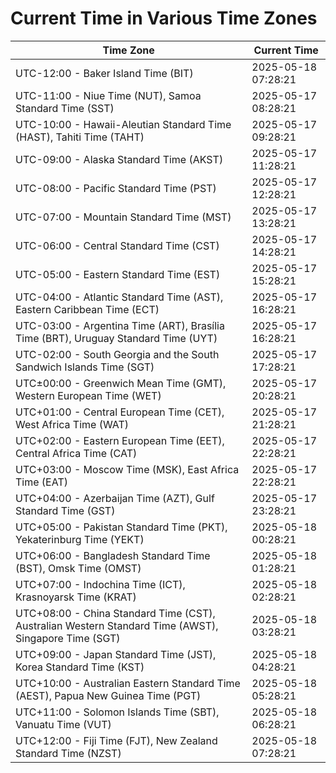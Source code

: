# Current Time in Various Time Zones

| Time Zone | Current Time |
|-----------|--------------|
| UTC-12:00 - Baker Island Time (BIT) | 2025-05-18 07:28:21 |
| UTC-11:00 - Niue Time (NUT), Samoa Standard Time (SST) | 2025-05-17 08:28:21 |
| UTC-10:00 - Hawaii-Aleutian Standard Time (HAST), Tahiti Time (TAHT) | 2025-05-17 09:28:21 |
| UTC-09:00 - Alaska Standard Time (AKST) | 2025-05-17 11:28:21 |
| UTC-08:00 - Pacific Standard Time (PST) | 2025-05-17 12:28:21 |
| UTC-07:00 - Mountain Standard Time (MST) | 2025-05-17 13:28:21 |
| UTC-06:00 - Central Standard Time (CST) | 2025-05-17 14:28:21 |
| UTC-05:00 - Eastern Standard Time (EST) | 2025-05-17 15:28:21 |
| UTC-04:00 - Atlantic Standard Time (AST), Eastern Caribbean Time (ECT) | 2025-05-17 16:28:21 |
| UTC-03:00 - Argentina Time (ART), Brasília Time (BRT), Uruguay Standard Time (UYT) | 2025-05-17 16:28:21 |
| UTC-02:00 - South Georgia and the South Sandwich Islands Time (SGT) | 2025-05-17 17:28:21 |
| UTC±00:00 - Greenwich Mean Time (GMT), Western European Time (WET) | 2025-05-17 20:28:21 |
| UTC+01:00 - Central European Time (CET), West Africa Time (WAT) | 2025-05-17 21:28:21 |
| UTC+02:00 - Eastern European Time (EET), Central Africa Time (CAT) | 2025-05-17 22:28:21 |
| UTC+03:00 - Moscow Time (MSK), East Africa Time (EAT) | 2025-05-17 22:28:21 |
| UTC+04:00 - Azerbaijan Time (AZT), Gulf Standard Time (GST) | 2025-05-17 23:28:21 |
| UTC+05:00 - Pakistan Standard Time (PKT), Yekaterinburg Time (YEKT) | 2025-05-18 00:28:21 |
| UTC+06:00 - Bangladesh Standard Time (BST), Omsk Time (OMST) | 2025-05-18 01:28:21 |
| UTC+07:00 - Indochina Time (ICT), Krasnoyarsk Time (KRAT) | 2025-05-18 02:28:21 |
| UTC+08:00 - China Standard Time (CST), Australian Western Standard Time (AWST), Singapore Time (SGT) | 2025-05-18 03:28:21 |
| UTC+09:00 - Japan Standard Time (JST), Korea Standard Time (KST) | 2025-05-18 04:28:21 |
| UTC+10:00 - Australian Eastern Standard Time (AEST), Papua New Guinea Time (PGT) | 2025-05-18 05:28:21 |
| UTC+11:00 - Solomon Islands Time (SBT), Vanuatu Time (VUT) | 2025-05-18 06:28:21 |
| UTC+12:00 - Fiji Time (FJT), New Zealand Standard Time (NZST) | 2025-05-18 07:28:21 |
